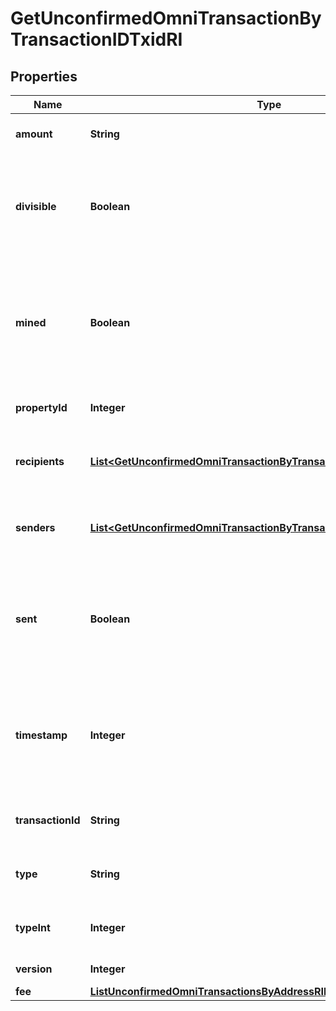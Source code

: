 

# GetUnconfirmedOmniTransactionByTransactionIDTxidRI


## Properties

| Name | Type | Description | Notes |
|------------ | ------------- | ------------- | -------------|
|**amount** | **String** | Defines the amount of the sent tokens. |  |
|**divisible** | **Boolean** | Defines whether the attribute can be divisible or not, as boolean. E.g., if it is \&quot;true\&quot;, the attribute is divisible. |  |
|**mined** | **Boolean** | Defines whether the transaction has been mined or not, as boolean. E.g. if set to \&quot;true\&quot;, it means the transaction is mined. |  |
|**propertyId** | **Integer** | Represents the identifier of the tokens to send. |  |
|**recipients** | [**List&lt;GetUnconfirmedOmniTransactionByTransactionIDTxidRIRecipients&gt;**](GetUnconfirmedOmniTransactionByTransactionIDTxidRIRecipients.md) | Represents an object of addresses that receive the transactions. |  |
|**senders** | [**List&lt;GetUnconfirmedOmniTransactionByTransactionIDTxidRISenders&gt;**](GetUnconfirmedOmniTransactionByTransactionIDTxidRISenders.md) | Represents an object of addresses that provide the funds. |  |
|**sent** | **Boolean** | Defines whether the transaction has been sent or not, as boolean. E.g. if set to \&quot;true\&quot;, it means the transaction is sent. |  |
|**timestamp** | **Integer** | Defines the exact date/time in Unix Timestamp when this transaction was mined, confirmed or first seen in Mempool, if it is unconfirmed. |  |
|**transactionId** | **String** | String representation of the transaction identifier (txid) |  |
|**type** | **String** | Defines the type of the transaction as a string. |  |
|**typeInt** | **Integer** | Defines the type of the transaction as a number. |  |
|**version** | **Integer** | Defines the specific version. |  |
|**fee** | [**ListUnconfirmedOmniTransactionsByAddressRIFee**](ListUnconfirmedOmniTransactionsByAddressRIFee.md) |  |  |



